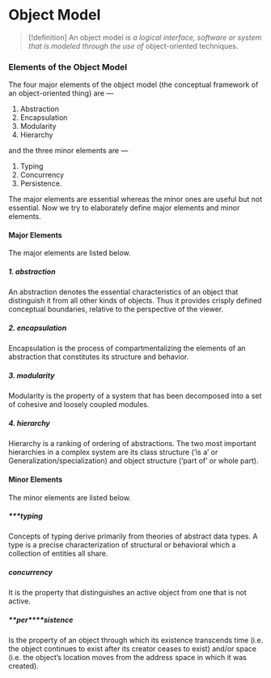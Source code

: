 # Object Model

> [!definition]
> An object model is _a logical interface, software or system that is modeled through the use of_ object-oriented techniques.

### **Elements of the Object Model**

The four major elements of the object model (the conceptual framework of an object-oriented thing) are —

1. Abstraction
2. Encapsulation
3. Modularity
4. Hierarchy

and the three minor elements are —

1. Typing
2. Concurrency
3. Persistence.

The major elements are essential whereas the minor ones are useful but not essential. Now we try to elaborately define major elements and minor elements.

#### **Major Elements**

The major elements are listed below.

##### **1. abstraction**

An abstraction denotes the essential characteristics of an object that distinguish it from all other kinds of objects. Thus it provides crisply defined conceptual boundaries, relative to the perspective of the viewer.

##### **2. encapsulation**

Encapsulation is the process of compartmentalizing the elements of an abstraction that constitutes its structure and behavior.

##### **3. modularity**

Modularity is the property of a system that has been decomposed into a set of cohesive and loosely coupled modules.

##### **4. hierarchy**

Hierarchy is a ranking of ordering of abstractions. The two most important hierarchies in a complex system are its class structure (‘is a’ or Generalization/specialization) and object structure (‘part of’ or whole part). 

#### **Minor Elements**

The minor elements are listed below.

##### ***typing

Concepts of typing derive primarily from theories of abstract data types. A type is a precise characterization of structural or behavioral which a collection of entities all share. 

##### **concurrency**

It is the property that distinguishes an active object from one that is not active.

##### **p****e****r****sistence

Is the property of an object through which its existence transcends time (i.e. the object continues to exist after its creator ceases to exist) and/or space (i.e. the object’s location moves from the address space in which it was created).